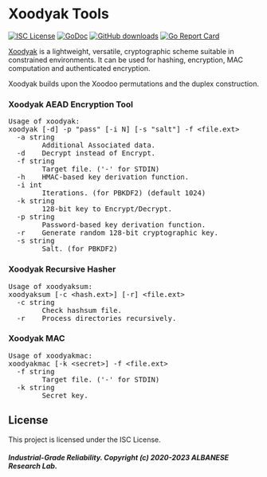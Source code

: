 # Xoodyak Tools
[![ISC License](http://img.shields.io/badge/license-ISC-blue.svg)](https://github.com/pedroalbanese/xoodyak/blob/master/LICENSE.md) 
[![GoDoc](https://godoc.org/github.com/pedroalbanese/xoodyak?status.png)](http://godoc.org/github.com/pedroalbanese/xoodyak)
[![GitHub downloads](https://img.shields.io/github/downloads/pedroalbanese/xoodyak/total.svg?logo=github&logoColor=white)](https://github.com/pedroalbanese/xoodyak/releases)
[![Go Report Card](https://goreportcard.com/badge/github.com/pedroalbanese/xoodyak)](https://goreportcard.com/report/github.com/pedroalbanese/xoodyak)

[Xoodyak](https://csrc.nist.gov/CSRC/media/Projects/lightweight-cryptography/documents/round-2/spec-doc-rnd2/Xoodyak-spec-round2.pdf) is a lightweight, versatile, cryptographic scheme suitable in constrained environments. It can be used for hashing, encryption, MAC computation and authenticated encryption.

Xoodyak builds upon the Xoodoo permutations and the duplex construction. 

### Xoodyak AEAD Encryption Tool
<pre>Usage of xoodyak:
xoodyak [-d] -p "pass" [-i N] [-s "salt"] -f &lt;file.ext&gt;
  -a string
        Additional Associated data.
  -d    Decrypt instead of Encrypt.
  -f string
        Target file. ('-' for STDIN)
  -h    HMAC-based key derivation function.
  -i int
        Iterations. (for PBKDF2) (default 1024)
  -k string
        128-bit key to Encrypt/Decrypt.
  -p string
        Password-based key derivation function.
  -r    Generate random 128-bit cryptographic key.
  -s string
        Salt. (for PBKDF2)</pre>

### Xoodyak Recursive Hasher
<pre>Usage of xoodyaksum:
xoodyaksum [-c &lt;hash.ext&gt;] [-r] &lt;file.ext&gt;
  -c string
        Check hashsum file.
  -r    Process directories recursively.</pre></H3>

### Xoodyak MAC
<pre>Usage of xoodyakmac:
xoodyakmac [-k &lt;secret&gt;] -f &lt;file.ext&gt;
  -f string
        Target file. ('-' for STDIN)
  -k string
        Secret key.</pre>

## License

This project is licensed under the ISC License.

##### Industrial-Grade Reliability. Copyright (c) 2020-2023 ALBANESE Research Lab.
